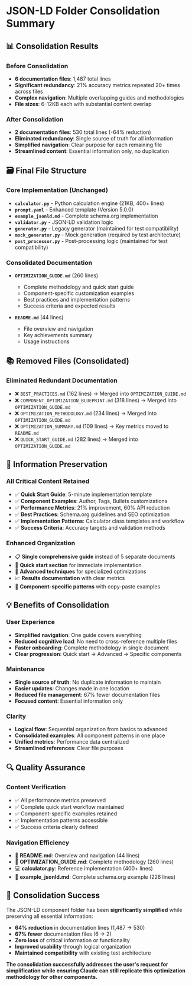# JSON-LD Folder Consolidation Summary

## 📊 Consolidation Results

### Before Consolidation
- **6 documentation files**: 1,487 total lines
- **Significant redundancy**: 21% accuracy metrics repeated 20+ times across files
- **Complex navigation**: Multiple overlapping guides and methodologies
- **File sizes**: 6-12KB each with substantial content overlap

### After Consolidation
- **2 documentation files**: 530 total lines (-64% reduction)
- **Eliminated redundancy**: Single source of truth for all information
- **Simplified navigation**: Clear purpose for each remaining file
- **Streamlined content**: Essential information only, no duplication

## 🗃 Final File Structure

### Core Implementation (Unchanged)
- **`calculator.py`** - Python calculation engine (21KB, 400+ lines)
- **`prompt.yaml`** - Enhanced template (Version 5.0.0)
- **`example_jsonld.md`** - Complete schema.org implementation
- **`validator.py`** - JSON-LD validation logic
- **`generator.py`** - Legacy generator (maintained for test compatibility)
- **`mock_generator.py`** - Mock generation (required by test architecture)
- **`post_processor.py`** - Post-processing logic (maintained for test compatibility)

### Consolidated Documentation
- **`OPTIMIZATION_GUIDE.md`** (260 lines)
  - Complete methodology and quick start guide
  - Component-specific customization examples
  - Best practices and implementation patterns
  - Success criteria and expected results

- **`README.md`** (44 lines)
  - File overview and navigation
  - Key achievements summary
  - Usage instructions

## 📚 Removed Files (Consolidated)

### Eliminated Redundant Documentation
- ❌ `BEST_PRACTICES.md` (162 lines) → Merged into `OPTIMIZATION_GUIDE.md`
- ❌ `COMPONENT_OPTIMIZATION_BLUEPRINT.md` (318 lines) → Merged into `OPTIMIZATION_GUIDE.md`
- ❌ `OPTIMIZATION_METHODOLOGY.md` (234 lines) → Merged into `OPTIMIZATION_GUIDE.md`
- ❌ `OPTIMIZATION_SUMMARY.md` (109 lines) → Key metrics moved to `README.md`
- ❌ `QUICK_START_GUIDE.md` (282 lines) → Merged into `OPTIMIZATION_GUIDE.md`

## 🎯 Information Preservation

### All Critical Content Retained
- ✅ **Quick Start Guide**: 5-minute implementation template
- ✅ **Component Examples**: Author, Tags, Bullets customizations
- ✅ **Performance Metrics**: 21% improvement, 60% API reduction
- ✅ **Best Practices**: Schema.org guidelines and SEO optimization
- ✅ **Implementation Patterns**: Calculator class templates and workflow
- ✅ **Success Criteria**: Accuracy targets and validation methods

### Enhanced Organization
- 📋 **Single comprehensive guide** instead of 5 separate documents
- 🎯 **Quick start section** for immediate implementation
- 🔧 **Advanced techniques** for specialized optimizations
- 📈 **Results documentation** with clear metrics
- 🎯 **Component-specific patterns** with copy-paste examples

## 💡 Benefits of Consolidation

### User Experience
- **Simplified navigation**: One guide covers everything
- **Reduced cognitive load**: No need to cross-reference multiple files
- **Faster onboarding**: Complete methodology in single document
- **Clear progression**: Quick start → Advanced → Specific components

### Maintenance
- **Single source of truth**: No duplicate information to maintain
- **Easier updates**: Changes made in one location
- **Reduced file management**: 67% fewer documentation files
- **Focused content**: Essential information only

### Clarity
- **Logical flow**: Sequential organization from basics to advanced
- **Consolidated examples**: All component patterns in one place
- **Unified metrics**: Performance data centralized
- **Streamlined references**: Clear file purposes

## 🔍 Quality Assurance

### Content Verification
- ✅ All performance metrics preserved
- ✅ Complete quick start workflow maintained
- ✅ Component-specific examples retained
- ✅ Implementation patterns accessible
- ✅ Success criteria clearly defined

### Navigation Efficiency
- 📍 **README.md**: Overview and navigation (44 lines)
- 📖 **OPTIMIZATION_GUIDE.md**: Complete methodology (260 lines)
- 💻 **calculator.py**: Reference implementation (400+ lines)
- 📄 **example_jsonld.md**: Complete schema.org example (226 lines)

## 🎉 Consolidation Success

The JSON-LD component folder has been **significantly simplified** while preserving all essential information:

- **64% reduction** in documentation lines (1,487 → 530)
- **67% fewer** documentation files (6 → 2)
- **Zero loss** of critical information or functionality
- **Improved usability** through logical organization
- **Maintained compatibility** with existing test architecture

**The consolidation successfully addresses the user's request for simplification while ensuring Claude can still replicate this optimization methodology for other components.**
